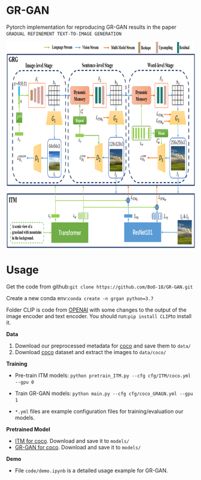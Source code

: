 # GR-GAN

Pytorch implementation for reproducing GR-GAN results in the paper `GRADUAL REFINEMENT TEXT-TO-IMAGE GENERATION`

<img src="GAN_Model_V4.png" width="900px" height="550px"/>

# Usage
Get the code from github:`git clone https://github.com/BoO-18/GR-GAN.git`

Create a new conda env:`conda create -n grgan python=3.7`

Folder CLIP is code from [OPENAI](https://github.com/openai/CLIP) with some changes to the output of the image encoder and text encoder. You should run:`pip install CLIP`to install it. 

**Data**

1. Download our preprocessed metadata for [coco](https://drive.google.com/open?id=1rSnbIGNDGZeHlsUlLdahj0RJ9oo6lgH9) and save them to `data/`
2. Download [coco](http://cocodataset.org/#download) dataset and extract the images to `data/coco/`

**Training**
- Pre-train ITM models: `python pretrain_ITM.py --cfg cfg/ITM/coco.yml --gpu 0`
 
- Train GR-GAN models: `python main.py --cfg cfg/coco_GRAGN.yml --gpu 1`

- `*.yml` files are example configuration files for training/evaluation our models.

**Pretrained Model**
- [ITM for coco](https://pan.baidu.com/s/12MiPrA1NMteUAPzXq-XZFg?pwd=jnzz提取码：jnzz). Download and save it to `models/`
- [GR-GAN for coco](https://pan.baidu.com/s/1pqtzFcgxcX6rl5tpCAkXjg?pwd=lbre提取码：lbre). Download and save it to `models/`

**Demo**
- File `code/demo.ipynb` is a detailed usage example for GR-GAN.
